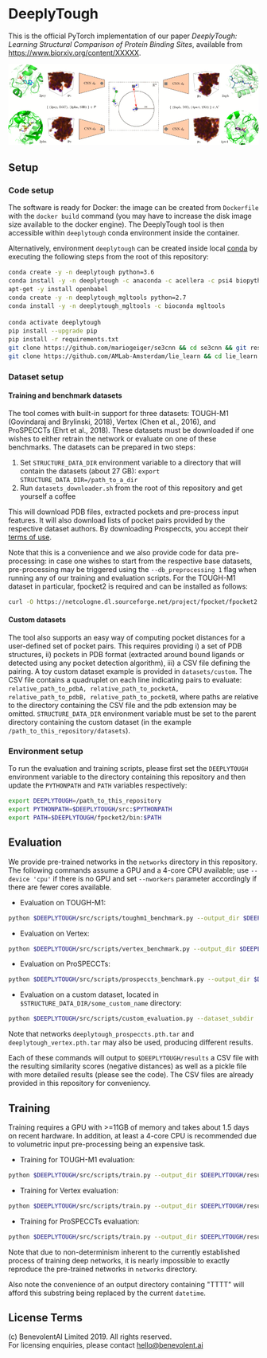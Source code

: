 # DeeplyTough

This is the official PyTorch implementation of our paper *DeeplyTough: Learning Structural Comparison of Protein Binding Sites*, available from <https://www.biorxiv.org/content/XXXXX>.

![DeeplyTough overview figure](overview.png?raw=true "DeeplyTough overview figure.")

## Setup

### Code setup

The software is ready for Docker: the image can be created from `Dockerfile` with the `docker build` command (you may have to increase the disk image size available to the docker engine). The DeeplyTough tool is then accessible within `deeplytough` conda environment inside the container.

Alternatively, environment `deeplytough` can be created inside local [conda](https://conda.io/en/latest/miniconda.html) by executing the following steps from the root of this repository: 

```bash
conda create -y -n deeplytough python=3.6
conda install -y -n deeplytough -c anaconda -c acellera -c psi4 biopython htmd=1.13.10
apt-get -y install openbabel
conda create -y -n deeplytough_mgltools python=2.7
conda install -y -n deeplytough_mgltools -c bioconda mgltools

conda activate deeplytough
pip install --upgrade pip
pip install -r requirements.txt
git clone https://github.com/mariogeiger/se3cnn && cd se3cnn && git reset --hard 6b976bea4ea17e1bd5655f0f030c6e2bb1637b57 && mv experiments se3cnn; sed -i "s/exclude=\['experiments\*'\]//g" setup.py && python setup.py install && cd .. && rm -rf se3cnn
git clone https://github.com/AMLab-Amsterdam/lie_learn && cd lie_learn && python setup.py install && cd .. && rm -rf lie_learn
```

### Dataset setup

#### Training and benchmark datasets

The tool comes with built-in support for three datasets: TOUGH-M1 (Govindaraj and Brylinski, 2018), Vertex (Chen et al., 2016), and ProSPECCTs (Ehrt et al., 2018). These datasets must be downloaded if one wishes to either retrain the network or evaluate on one of these benchmarks. The datasets can be prepared in two steps:

1. Set `STRUCTURE_DATA_DIR` environment variable to a directory that will contain the datasets (about 27 GB): `export STRUCTURE_DATA_DIR=/path_to_a_dir`
2. Run `datasets_downloader.sh` from the root of this repository and get yourself a coffee

This will download PDB files, extracted pockets and pre-process input features. It will also download lists of pocket pairs provided by the respective dataset authors. By downloading Prospeccts, you accept their [terms of use](http://www.ccb.tu-dortmund.de/ag-koch/prospeccts/license_en.pdf).

Note that this is a convenience and we also provide code for data pre-processing: in case one wishes to start from the respective base datasets, pre-processing may be triggered using the `--db_preprocessing 1` flag when running any of our training and evaluation scripts. For the TOUGH-M1 dataset in particular, fpocket2 is required and can be installed as follows:
```bash
curl -O https://netcologne.dl.sourceforge.net/project/fpocket/fpocket2.tar.gz && tar -xvzf fpocket2.tar.gz && rm fpocket2.tar.gz && cd fpocket2 && sed -i 's/\$(LFLAGS) \$\^ -o \$@/\$\^ -o \$@ \$(LFLAGS)/g' makefile && make && mv bin/fpocket bin/fpocket2 && mv bin/dpocket bin/dpocket2 && mv bin/mdpocket bin/mdpocket2 && mv bin/tpocket bin/tpocket2
```

#### Custom datasets

The tool also supports an easy way of computing pocket distances for a user-defined set of pocket pairs. This requires providing i) a set of PDB structures, ii) pockets in PDB format (extracted around bound ligands or detected using any pocket detection algorithm), iii) a CSV file defining the pairing. A toy custom dataset example is provided in `datasets/custom`. The CSV file contains a quadruplet on each line indicating pairs to evaluate: `relative_path_to_pdbA, relative_path_to_pocketA, relative_path_to_pdbB, relative_path_to_pocketB`, where paths are relative to the directory containing the CSV file and the pdb extension may be omitted. `STRUCTURE_DATA_DIR` environment variable must be set to the parent directory containing the custom dataset (in the example `/path_to_this_repository/datasets`).

### Environment setup

To run the evaluation and training scripts, please first set the `DEEPLYTOUGH` environment variable to the directory containing this repository and then update the `PYTHONPATH` and `PATH` variables respectively:
```bash
export DEEPLYTOUGH=/path_to_this_repository
export PYTHONPATH=$DEEPLYTOUGH/src:$PYTHONPATH
export PATH=$DEEPLYTOUGH/fpocket2/bin:$PATH
```

## Evaluation

We provide pre-trained networks in the `networks` directory in this repository. The following commands assume a GPU and a 4-core CPU available; use `--device 'cpu'` if there is no GPU and set `--nworkers` parameter accordingly if there are fewer cores available.

* Evaluation on TOUGH-M1: 
```bash
python $DEEPLYTOUGH/src/scripts/toughm1_benchmark.py --output_dir $DEEPLYTOUGH/results --device 'cuda:0' --nworkers 4 --net $DEEPLYTOUGH/networks/deeplytough_toughm1_test.pth.tar
```

* Evaluation on Vertex: 
```bash
python $DEEPLYTOUGH/src/scripts/vertex_benchmark.py --output_dir $DEEPLYTOUGH/results --device 'cuda:0' --nworkers 4 --net $DEEPLYTOUGH/networks/deeplytough_vertex.pth.tar
```

* Evaluation on ProSPECCTs: 
```bash
python $DEEPLYTOUGH/src/scripts/prospeccts_benchmark.py --output_dir $DEEPLYTOUGH/results --device 'cuda:0' --nworkers 4 --net $DEEPLYTOUGH/networks/deeplytough_prospeccts.pth.tar
```

* Evaluation on a custom dataset, located in `$STRUCTURE_DATA_DIR/some_custom_name` directory: 
```bash
python $DEEPLYTOUGH/src/scripts/custom_evaluation.py --dataset_subdir 'some_custom_name' --output_dir $DEEPLYTOUGH/results --device 'cuda:0' --nworkers 4 --net $DEEPLYTOUGH/networks/deeplytough_toughm1_test.pth.tar
```
Note that networks `deeplytough_prospeccts.pth.tar` and `deeplytough_vertex.pth.tar` may also be used, producing different results.

Each of these commands will output to `$DEEPLYTOUGH/results` a CSV file with the resulting similarity scores (negative distances) as well as a pickle file with more detailed results (please see the code). The CSV files are already provided in this repository for conveniency.


## Training

Training requires a GPU with >=11GB of memory and takes about 1.5 days on recent hardware. In addition, at least a 4-core CPU is recommended due to volumetric input pre-processing being an expensive task.

* Training for TOUGH-M1 evaluation: 
```bash
python $DEEPLYTOUGH/src/scripts/train.py --output_dir $DEEPLYTOUGH/results/TTTT_forTough --device 'cuda:0' --seed 7
```

* Training for Vertex evaluation:
```bash
python $DEEPLYTOUGH/src/scripts/train.py --output_dir $DEEPLYTOUGH/results/TTTT_forVertex --device 'cuda:0' --db_exclude_vertex 'uniprot' --db_split_strategy 'none'
```

* Training for ProSPECCTs evaluation:
```bash
python $DEEPLYTOUGH/src/scripts/train.py --output_dir $DEEPLYTOUGH/results/TTTT_forProspeccts --device 'cuda:0' --db_exclude_prospeccts 'uniprot' --db_split_strategy 'none'
```

Note that due to non-determinism inherent to the currently established process of training deep networks, it is nearly impossible to exactly reproduce the pre-trained networks in `networks` directory.

Also note the convenience of an output directory containing "TTTT" will afford this substring being replaced by the current `datetime`.

## License Terms

(c) BenevolentAI Limited 2019. All rights reserved.<br>
For licensing enquiries, please contact hello@benevolent.ai

  
